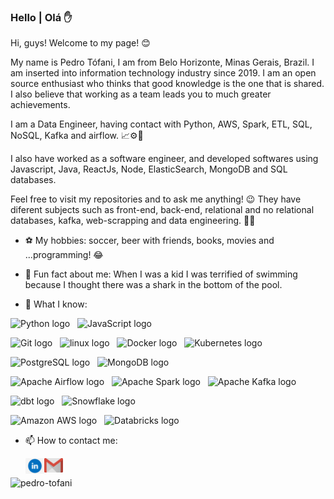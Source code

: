 ### Hello | Olá ✋
Hi, guys! Welcome to my page! :blush:

My name is Pedro Tófani, I am from Belo Horizonte, Minas Gerais, Brazil. I am inserted into information technology industry since 2019. I am an open source enthusiast who thinks that good knowledge is the one that is shared. I also believe that working as a team leads you to much greater achievements. 

I am a Data Engineer, having contact with Python, AWS, Spark, ETL, SQL, NoSQL, Kafka and airflow. 📈⚙️🔗

I also have worked as a software engineer, and developed softwares using Javascript, Java, ReactJs, Node, ElasticSearch, MongoDB and SQL databases.

Feel free to visit my repositories and to ask me anything! :wink: They have diferent subjects such as front-end, back-end, relational and no relational databases, kafka, web-scrapping and data engineering. 👨‍💻

- ⚽ My hobbies: soccer, beer with friends, books, movies and ...programming! :joy:

- 🦈 Fun fact about me: When I was a kid I was terrified of swimming because I thought there was a shark in the bottom of the pool.

- 🔎 What I know:

<img src="https://img.shields.io/badge/Python-282C34?logo=python" alt="Python logo" title="Python" height="25" /> &nbsp;
<img src="https://img.shields.io/badge/JavaScript-282C34?logo=javascript&logoColor=F7DF1E" alt="JavaScript logo" title="JavaScript" height="25" /> &nbsp;

<img src="https://img.shields.io/badge/Git-282C34?logo=git" alt="Git logo" title="Git" height="25" /> &nbsp;
<img src="https://img.shields.io/badge/linux-282C34?logo=linux" alt="linux logo" title="linux" height="25" /> &nbsp;
<img src="https://img.shields.io/badge/Docker-282C34?logo=docker" alt="Docker logo" title="Docker" height="25" /> &nbsp;
<img src="https://img.shields.io/badge/Kubernetes-282C34?logo=Kubernetes" alt="Kubernetes logo" title="Kubernetes" height="25" /> &nbsp;

<img src="https://img.shields.io/badge/SQL-282C34?logo=PostgreSQL" alt="PostgreSQL logo" title="PostgreSQL" height="25" /> &nbsp;
<img src="https://img.shields.io/badge/NoSQL-282C34?logo=MongoDB" alt="MongoDB logo" title="MongoDB" height="25" /> &nbsp;

<img src="https://img.shields.io/badge/Apache Airflow-282C34?logo=Apache Airflow&logoColor=F7DF1E" alt="Apache Airflow logo" title="Apache Airflow" height="25" /> &nbsp;
<img src="https://img.shields.io/badge/Apache Spark-282C34?logo=Apache Spark&logoColor=fc4e03" alt="Apache Spark logo" title="Apache Spark" height="25" /> &nbsp;
<img src="https://img.shields.io/badge/Kafka-282C34?logo=Apache Kafka&logoColor=050005" alt="Apache Kafka logo" title="Apache Kafka" height="25" /> &nbsp;

<img src="https://img.shields.io/badge/dbt-282C34?logo=dbt" alt="dbt logo" title="dbt logo" height="25" /> &nbsp;
<img src="https://img.shields.io/badge/Snowflake-282C34?logo=Snowflake" alt="Snowflake logo" title="Snowflake logo" height="25" /> &nbsp;

<img src="https://img.shields.io/badge/AWS-282C34?logo=Amazon AWS&logoColor=fc4e03" alt="Amazon AWS logo" title="Amazon AWS" height="25" /> &nbsp;
<img src="https://img.shields.io/badge/Databricks-282C34?logo=Databricks" alt="Databricks logo" title="Databricks" height="25" /> &nbsp;

- 📫 How to contact me:

  <a href="https://www.linkedin.com/in/pedro-henrique-tofani-ferreira/">
    <img align="left" alt="PedroLinkedIn" width="30px" src="https://raw.githubusercontent.com/PHTF92/PHTF92/master/images/linkedIn.png" />
  </a>
  <a href="mailto:ph.tofani@gmail.com">
    <img align="left" alt="PedroGmail" width="30px" src="https://raw.githubusercontent.com/PHTF92/PHTF92/master/images/gmail.png" />
  </a>
 
 &nbsp;
 <p align="left"> <img src="https://komarev.com/ghpvc/?username=pedro-tofani&label=Profile%20views&color=0e75b6&style=flat" alt="pedro-tofani" /> </p>
